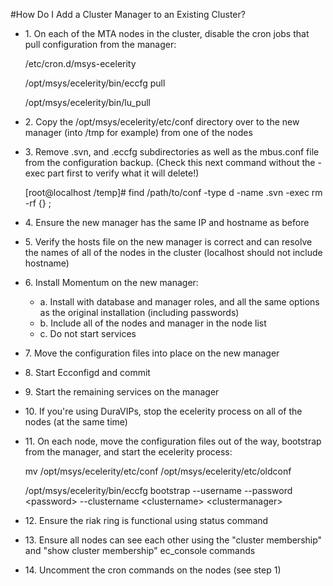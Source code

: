 #How Do I Add a Cluster Manager to an Existing Cluster?

* 1\. On each of the MTA nodes in the cluster, disable the cron jobs that pull configuration from the manager:

  /etc/cron.d/msys-ecelerity
  
  /opt/msys/ecelerity/bin/eccfg pull
  
  /opt/msys/ecelerity/bin/lu_pull
* 2\. Copy the /opt/msys/ecelerity/etc/conf directory over to the new manager (into /tmp for example) from one of the nodes
* 3\. Remove .svn, and .eccfg subdirectories as well as the mbus.conf file from the configuration backup. (Check this next command without the -exec part first to verify what it will delete!)

  [root@localhost /temp]# find /path/to/conf -type d -name .svn -exec rm -rf {} \;
* 4\. Ensure the new manager has the same IP and hostname as before
* 5\. Verify the hosts file on the new manager is correct and can resolve the names of all of the nodes in the cluster (localhost should not include hostname)
* 6\. Install Momentum on the new manager:
	* a\. Install with database and manager roles, and all the same options as the original installation (including passwords)
	* b\. Include all of the nodes and manager in the node list
	* c\. Do not start services
* 7\. Move the configuration files into place on the new manager
* 8\. Start Ecconfigd and commit
* 9\. Start the remaining services on the manager
* 10\. If you're using DuraVIPs, stop the ecelerity process on all of the nodes (at the same time)
* 11\. On each node, move the configuration files out of the way, bootstrap from the manager, and start the ecelerity process:

	mv /opt/msys/ecelerity/etc/conf /opt/msys/ecelerity/etc/oldconf

	/opt/msys/ecelerity/bin/eccfg bootstrap --username <username> --password \<password> --clustername \<clustername> \<clustermanager>
	
* 12\. Ensure the riak ring is functional using status command
* 13\. Ensure all nodes can see each other using the "cluster membership" and "show cluster membership" ec_console commands
* 14\. Uncomment the cron commands on the nodes (see step 1)





